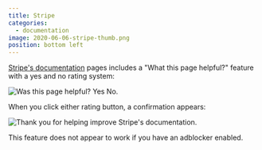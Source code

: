 ```yaml
---
title: Stripe
categories:
  - documentation
image: 2020-06-06-stripe-thumb.png
position: bottom left
---
```


[Stripe's documentation](https://stripe.com/docs/) pages includes a "What this page helpful?" feature with a yes and no rating system:

![Was this page helpful? Yes No.](/feedback-library/img/2020-06-06-stripe.png)

When you click either rating button, a confirmation appears:

![Thank you for helping improve Stripe's documentation.](/feedback-library/img/2020-06-06-stripe-2.png)

This feature does not appear to work if you have an adblocker enabled.
